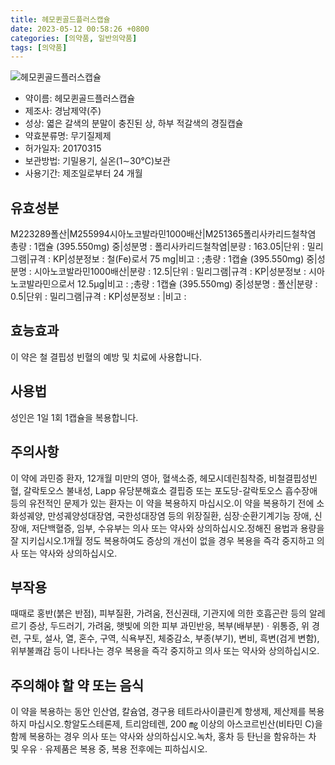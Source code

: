 ```yaml
---
title: 헤모퀸골드플러스캡슐
date: 2023-05-12 00:58:26 +0800
categories: [의약품, 일반의약품]
tags: [의약품]
---
```

![헤모퀸골드플러스캡슐](https://nedrug.mfds.go.kr/pbp/cmn/itemImageDownload/149964722432900072)

- 약이름: 헤모퀸골드플러스캡슐
- 제조사: 경남제약(주)
- 성상: 엷은 갈색의 분말이 충진된 상, 하부 적갈색의 경질캡슐
- 약효분류명: 무기질제제
- 허가일자: 20170315
- 보관방법: 기밀용기, 실온(1∼30℃)보관
- 사용기간: 제조일로부터 24 개월
## 유효성분
M223289폴산|M255994시아노코발라민1000배산|M251365폴리사카리드철착염
총량 : 1캡슐 (395.550mg) 중|성분명 : 폴리사카리드철착염|분량 : 163.05|단위 : 밀리그램|규격 : KP|성분정보 : 철(Fe)로서 75 mg|비고 : ;총량 : 1캡슐 (395.550mg) 중|성분명 : 시아노코발라민1000배산|분량 : 12.5|단위 : 밀리그램|규격 : KP|성분정보 : 시아노코발라민으로서 12.5μg|비고 : ;총량 : 1캡슐 (395.550mg) 중|성분명 : 폴산|분량 : 0.5|단위 : 밀리그램|규격 : KP|성분정보 : |비고 :
## 효능효과
이 약은 철 결핍성 빈혈의 예방 및 치료에 사용합니다.
## 사용법
성인은 1일 1회 1캡슐을 복용합니다.
## 주의사항
이 약에 과민증 환자, 12개월 미만의 영아, 혈색소증, 헤모시데린침착증, 비철결핍성빈혈, 갈락토오스 불내성, Lapp 유당분해효소 결핍증 또는 포도당-갈락토오스 흡수장애 등의 유전적인 문제가 있는 환자는 이 약을 복용하지 마십시오.이 약을 복용하기 전에 소화성궤양, 만성궤양성대장염, 국한성대장염 등의 위장질환, 심장·순환기계기능 장애, 신장애, 저단백혈증, 임부, 수유부는 의사 또는 약사와 상의하십시오.정해진 용법과 용량을 잘 지키십시오.1개월 정도 복용하여도 증상의 개선이 없을 경우 복용을 즉각 중지하고 의사 또는 약사와 상의하십시오.
## 부작용
때때로 홍반(붉은 반점), 피부질환, 가려움, 전신권태, 기관지에 의한 호흡곤란 등의 알레르기 증상, 두드러기, 가려움, 햇빛에 의한 피부 과민반응, 복부(배부분)ㆍ위통증, 위 경련, 구토, 설사, 열, 혼수, 구역, 식욕부진, 체중감소, 부종(부기), 변비, 흑변(검게 변함), 위부불쾌감 등이 나타나는 경우 복용을 즉각 중지하고 의사 또는 약사와 상의하십시오.
## 주의해야 할 약 또는 음식
이 약을 복용하는 동안 인산염, 칼슘염, 경구용 테트라사이클린계 항생제, 제산제를 복용하지 마십시오.항알도스테론제, 트리암테렌, 200 ㎎ 이상의 아스코르빈산(비타민 C)을 함께 복용하는 경우 의사 또는 약사와 상의하십시오.녹차, 홍차 등 탄닌을 함유하는 차 및 우유ㆍ유제품은 복용 중, 복용 전후에는 피하십시오.
